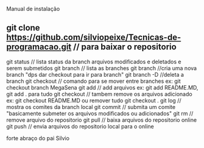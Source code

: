 Manual de instalação

git clone https://github.com/silviopeixe/Tecnicas-de-programacao.git // para baixar o repositorio
-------------------------------------------------------------------------------------------------
git status // lista status da branch arquivos modificados e deletados e serem submetidos
git branch // lista as branches
git branch <nomebranch> //cria uma nova branch "dps dar checkout para ir para branch"
git branch -D <nomebranch> //deleta a branch
git checkout // comando para se mover entre branches ex: git checkout branch MegaSena
git add // add arquivos ex: git add README.MD, git add . para tudo
git checkout // tambem remove os arquivos adicionado ex: git checkout README.MD ou remover tudo git checkout .
git log // mostra os comites da branch local
git commit // submita um comite "basicamente submeter os arquivos modificados ou adicionados"
git rm // remove arquivo do repositorio
git pull // baixa arquivos do repositorio online
git push // envia arquivos do repositorio local para o online
  
forte abraço do pai Silvio
